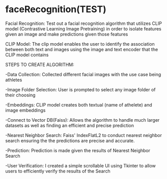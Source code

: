 # faceRecognition(TEST)
Facial Recognition: Test out a facial recognition algorithm that utilizes CLIP model (Contrastive Learning Image Pretraining) in order to isolate features given an image and make predictions given those features


CLIP Model: The clip model enables the user to identify the association between both text and images using the image and text encoder that the CLIP model contains


STEPS TO CREATE ALGORITHM: 

-Data Collection: Collected different facial images with the use case being athletes

-Image Folder Selection: User is prompted to select any image folder of their choosing

-Embeddings: CLIP model creates both textual (name of athelete) and image embeddings

-Connect to Vector DB(Faiss): Allows the algorithm to handle much larger datasets as well as finding an efficient and precise prediction

-Nearest Neighbor Search: Faiss' IndexFlatL2 to conduct nearest neighbor search ensuring the the predictions are precise and accurate. 

-Prediction: Prediction is made given the results of Nearest Neighbor Search

-User Verification: I created a simple scrollable UI using Tkinter to allow users to efficiently verify the results of the Search
